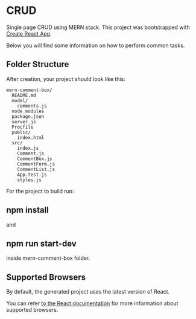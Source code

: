 # CRUD
Single page CRUD using MERN stack.
This project was bootstrapped with [Create React App](https://github.com/facebookincubator/create-react-app).

Below you will find some information on how to perform common tasks.<br>

## Folder Structure

After creation, your project should look like this:

```
mern-comment-box/
  README.md
  model/
    comments.js
  node_modules
  package.json
  server.js
  Procfile
  public/
    index.html
  src/
    index.js
    Comment.js
    CommentBox.js
    CommentForm.js
    CommentList.js
    App.test.js
    styles.js
```

For the project to build run:
## npm install
and
## npm run start-dev 
inside mern-comment-box folder.

## Supported Browsers
By default, the generated project uses the latest version of React.

You can refer [to the React documentation](https://reactjs.org/docs/react-dom.html#browser-support) for more information about supported browsers.
